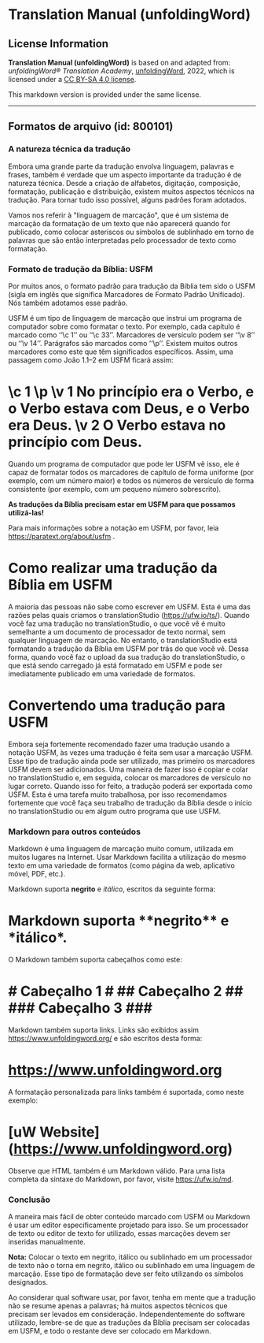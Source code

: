 # Translation Manual (unfoldingWord)

## License Information

**Translation Manual (unfoldingWord)** is based on and adapted from: _unfoldingWord® Translation Academy_, [unfoldingWord](https://unfoldingword.org/utw), 2022, which is licensed under a [CC BY-SA 4.0 license](https://creativecommons.org/licenses/by-sa/4.0/legalcode.en).

This markdown version is provided under the same license.



--------------------------------

## Formatos de arquivo (id: 800101)

### A natureza técnica da tradução

Embora uma grande parte da tradução envolva linguagem, palavras e frases, também é verdade que um aspecto importante da tradução é de natureza técnica. Desde a criação de alfabetos, digitação, composição, formatação, publicação e distribuição, existem muitos aspectos técnicos na tradução. Para tornar tudo isso possível, alguns padrões foram adotados.

Vamos nos referir à "linguagem de marcação", que é um sistema de marcação da formatação de um texto que não aparecerá quando for publicado, como colocar asteriscos ou símbolos de sublinhado em torno de palavras que são então interpretadas pelo processador de texto como formatação.

### Formato de tradução da Bíblia: USFM

Por muitos anos, o formato padrão para tradução da Bíblia tem sido o USFM (sigla em inglês que significa Marcadores de Formato Padrão Unificado). Nós também adotamos esse padrão.

USFM é um tipo de linguagem de marcação que instrui um programa de computador sobre como formatar o texto. Por exemplo, cada capítulo é marcado como ‘‘\\c 1’’ ou ‘‘\\c 33’’. Marcadores de versículo podem ser ‘‘\\v 8’’ ou ‘‘\\v 14’’. Parágrafos são marcados como ‘‘\\p’’. Existem muitos outros marcadores como este que têm significados específicos. Assim, uma passagem como João 1\.1–2 em USFM ficará assim:

\\c 1 \\p \\v 1 No princípio era o Verbo, e o Verbo estava com Deus, e o Verbo era Deus. \\v 2 O Verbo estava no princípio com Deus.
====================================================================================================================================

Quando um programa de computador que pode ler USFM vê isso, ele é capaz de formatar todos os marcadores de capítulo de forma uniforme (por exemplo, com um número maior) e todos os números de versículo de forma consistente (por exemplo, com um pequeno número sobrescrito).

**As traduções da Bíblia precisam estar em USFM para que possamos utilizá\-las!**

Para mais informações sobre a notação em USFM, por favor, leia https://paratext.org/about/usfm .

Como realizar uma tradução da Bíblia em USFM
============================================

A maioria das pessoas não sabe como escrever em USFM. Esta é uma das razões pelas quais criamos o translationStudio (https://ufw.io/ts/). Quando você faz uma tradução no translationStudio, o que você vê é muito semelhante a um documento de processador de texto normal, sem qualquer linguagem de marcação. No entanto, o translationStudio está formatando a tradução da Bíblia em USFM por trás do que você vê. Dessa forma, quando você faz o upload da sua tradução do translationStudio, o que está sendo carregado já está formatado em USFM e pode ser imediatamente publicado em uma variedade de formatos.

Convertendo uma tradução para USFM
==================================

Embora seja fortemente recomendado fazer uma tradução usando a notação USFM, às vezes uma tradução é feita sem usar a marcação USFM. Esse tipo de tradução ainda pode ser utilizado, mas primeiro os marcadores USFM devem ser adicionados. Uma maneira de fazer isso é copiar e colar no translationStudio e, em seguida, colocar os marcadores de versículo no lugar correto. Quando isso for feito, a tradução poderá ser exportada como USFM. Esta é uma tarefa muito trabalhosa, por isso recomendamos fortemente que você faça seu trabalho de tradução da Bíblia desde o início no translationStudio ou em algum outro programa que use USFM.

### Markdown para outros conteúdos

Markdown é uma linguagem de marcação muito comum, utilizada em muitos lugares na Internet. Usar Markdown facilita a utilização do mesmo texto em uma variedade de formatos (como página da web, aplicativo móvel, PDF, etc.).

Markdown suporta **negrito** e *itálico*, escritos da seguinte forma:

Markdown suporta \*\*negrito\*\* e \*itálico\*.
===============================================

O Markdown também suporta cabeçalhos como este:

\# Cabeçalho 1 \#  \#\# Cabeçalho 2 \#\#  \#\#\# Cabeçalho 3 \#\#\#
===================================================================

Markdown também suporta links. Links são exibidos assim https://www.unfoldingword.org/ e são escritos desta forma:

https://www.unfoldingword.org
=============================

A formatação personalizada para links também é suportada, como neste exemplo:

\[uW Website](https://www.unfoldingword.org)
============================================

Observe que HTML também é um Markdown válido. Para uma lista completa da sintaxe do Markdown, por favor, visite https://ufw.io/md.

### Conclusão

A maneira mais fácil de obter conteúdo marcado com USFM ou Markdown é usar um editor especificamente projetado para isso. Se um processador de texto ou editor de texto for utilizado, essas marcações devem ser inseridas manualmente.

**Nota:** Colocar o texto em negrito, itálico ou sublinhado em um processador de texto não o torna em negrito, itálico ou sublinhado em uma linguagem de marcação. Esse tipo de formatação deve ser feito utilizando os símbolos designados.

Ao considerar qual software usar, por favor, tenha em mente que a tradução não se resume apenas a palavras; há muitos aspectos técnicos que precisam ser levados em consideração. Independentemente do software utilizado, lembre\-se de que as traduções da Bíblia precisam ser colocadas em USFM, e todo o restante deve ser colocado em Markdown.


